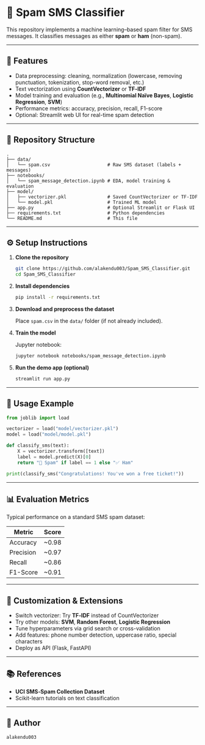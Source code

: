 # 📩 Spam SMS Classifier

This repository implements a machine learning–based spam filter for SMS messages. It classifies messages as either **spam** or **ham** (non-spam).

---

## 🔧 Features

- Data preprocessing: cleaning, normalization (lowercase, removing punctuation, tokenization, stop-word removal, etc.)
- Text vectorization using **CountVectorizer** or **TF‑IDF**
- Model training and evaluation (e.g., **Multinomial Naïve Bayes**, **Logistic Regression**, **SVM**)
- Performance metrics: accuracy, precision, recall, F1-score
- Optional: Streamlit web UI for real-time spam detection

---

## 📁 Repository Structure

```
.
├── data/
│   └── spam.csv                     # Raw SMS dataset (labels + messages)
├── notebooks/
│   └── spam_message_detection.ipynb # EDA, model training & evaluation
├── model/
│   ├── vectorizer.pkl               # Saved CountVectorizer or TF‑IDF
│   └── model.pkl                    # Trained ML model
├── app.py                           # Optional Streamlit or Flask UI
├── requirements.txt                 # Python dependencies
└── README.md                        # This file
```

---

## ⚙️ Setup Instructions

1. **Clone the repository**

   ```bash
   git clone https://github.com/alakendu003/Spam_SMS_Classifier.git
   cd Spam_SMS_Classifier
   ```

2. **Install dependencies**

   ```bash
   pip install -r requirements.txt
   ```

3. **Download and preprocess the dataset**

   Place `spam.csv` in the `data/` folder (if not already included).

4. **Train the model**

   Jupyter notebook:
   ```bash
   jupyter notebook notebooks/spam_message_detection.ipynb
   ```

5. **Run the demo app (optional)**

   ```bash
   streamlit run app.py
   ```

---

## 🧪 Usage Example

```python
from joblib import load

vectorizer = load("model/vectorizer.pkl")
model = load("model/model.pkl")

def classify_sms(text):
    X = vectorizer.transform([text])
    label = model.predict(X)[0]
    return "🛑 Spam" if label == 1 else "✅ Ham"

print(classify_sms("Congratulations! You've won a free ticket!"))
```

---

## 📊 Evaluation Metrics

Typical performance on a standard SMS spam dataset:

| Metric     | Score |
|------------|-------|
| Accuracy   | ~0.98 |
| Precision  | ~0.97 |
| Recall     | ~0.86 |
| F1-Score   | ~0.91 |

---

## 🔄 Customization & Extensions

- Switch vectorizer: Try **TF‑IDF** instead of CountVectorizer
- Try other models: **SVM**, **Random Forest**, **Logistic Regression**
- Tune hyperparameters via grid search or cross-validation
- Add features: phone number detection, uppercase ratio, special characters
- Deploy as API (Flask, FastAPI)

---

## 📚 References

- **UCI SMS‑Spam Collection Dataset**  
- Scikit-learn tutorials on text classification

---

## 👤 Author

`alakendu003`

